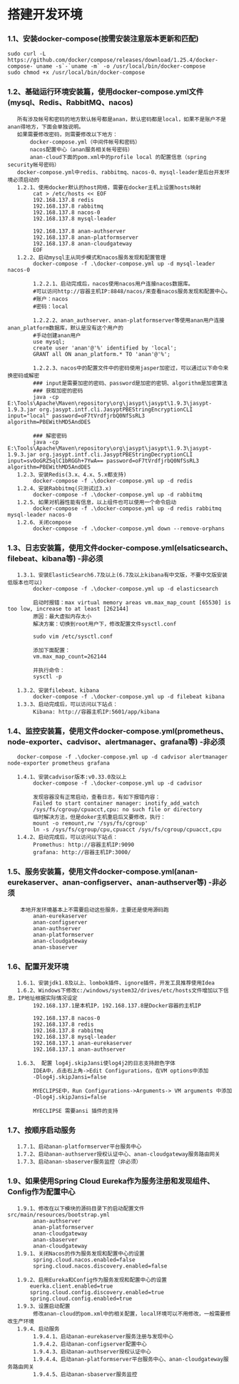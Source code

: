 # 搭建开发环境

### 1.1、安装docker-compose(按需安装注意版本更新和匹配)

    sudo curl -L https://github.com/docker/compose/releases/download/1.25.4/docker-compose-`uname -s`-`uname -m` -o /usr/local/bin/docker-compose
    sudo chmod +x /usr/local/bin/docker-compose

### 1.2、基础运行环境安装篇，使用docker-compose.yml文件(mysql、Redis、RabbitMQ、nacos)

       所有涉及帐号和密码的地方默认帐号都是anan，默认密码都是local，如果不是账户不是anan得地方，下面会单独说明。
       如果需要修改密码，则需要修改以下地方：
           docker-compose.yml（中间件帐号和密码）
           nacos配置中心（anan服务相关帐号密码）
           anan-cloud下面的pom.xml中的profile local 的配置信息（spring security帐号密码）
       docker-compose.yml中redis、rabbitmq、nacos-0、mysql-leader是后台开发环境必须启动的
       1.2.1、使用docker默认的host网络，需要在docker主机上设置hosts映射     
            cat > /etc/hosts << EOF
            192.168.137.8 redis
            192.168.137.8 rabbitmq
            192.168.137.8 nacos-0
            192.168.137.8 mysql-leader
            
            192.168.137.8 anan-authserver
            192.168.137.8 anan-platformserver
            192.168.137.8 anan-cloudgateway
            EOF
       1.2.2、启动mysql主从同步模式和nacos服务发现和配置管理
            docker-compose -f .\docker-compose.yml up -d mysql-leader nacos-0
            
            1.2.2.1、启动完成后，nacos使用nacos用户连接nacos数据库。
            #可以访问http://容器主机IP:8848/nacos/来查看nacos服务发现和配置中心。
            #账户：nacos
            #密码：local

            1.2.2.2、anan_authserver、anan-platformserver等使用anan用户连接anan_platform数据库，默认是没有这个用户的
            #手动创建anan用户
            use mysql;
            create user 'anan'@'%' identified by 'local';
            GRANT all ON anan_platform.* TO 'anan'@'%';

            1.2.2.3、nacos中的配置文件中的密码使用jasper加密过，可以通过以下命令来换密码或解密
            ### input是需要加密的密码、password是加密的密钥、algorithm是加密算法
            ### 获取加密的密码
            java -cp E:\Tools\Apache\Maven\repository\org\jasypt\jasypt\1.9.3\jasypt-1.9.3.jar org.jasypt.intf.cli.JasyptPBEStringEncryptionCLI input="local" password=oF7tVrdfjrbQ0NfSsRL3  algorithm=PBEWithMD5AndDES
            
            ### 解密密码
            java -cp E:\Tools\Apache\Maven\repository\org\jasypt\jasypt\1.9.3\jasypt-1.9.3.jar org.jasypt.intf.cli.JasyptPBEStringDecryptionCLI input=svOoGRZ5qlC1bRGGh+7YwA== password=oF7tVrdfjrbQ0NfSsRL3 algorithm=PBEWithMD5AndDES
       1.2.3、安装Redis(3.x、4.x、5.x都支持)
            docker-compose -f .\docker-compose.yml up -d redis
       1.2.4、安装Rabbitmq(只测试过3.x)
            docker-compose -f .\docker-compose.yml up -d rabbitmq
       1.2.5、如果对机器性能有信息，以上组件也可以使用一个命令启动
            docker-compose -f .\docker-compose.yml up -d redis rabbitmq mysql-leader nacos-0
       1.2.6、关闭compose
            docker-compose -f .\docker-compose.yml down --remove-orphans

### 1.3、日志安装篇，使用文件docker-compose.yml(elsaticsearch、filebeat、kibana等) -非必须

       1.3.1、安装ElasticSearch6.7及以上(6.7及以上kibana有中文版，不要中文版安装低版本也可以)
            docker-compose -f .\docker-compose.yml up -d elasticsearch
            
            启动时报错：max virtual memory areas vm.max_map_count [65530] is too low, increase to at least [262144] 
            原因：最大虚拟内存太小 
            解决方案：切换到root用户下，修改配置文件sysctl.conf
             
            sudo vim /etc/sysctl.conf
             
            添加下面配置： 
            vm.max_map_count=262144
             
            并执行命令： 
            sysctl -p
            
       1.3.2、安装filebeat、kibana
            docker-compose -f .\docker-compose.yml up -d filebeat kibana    
       1.3.3、启动完成后，可以访问以下站点：
            Kibana: http://容器主机IP:5601/app/kibana

### 1.4、监控安装篇，使用文件docker-compose.yml(prometheus、node-exporter、cadvisor、alertmanager、grafana等) -非必须

       docker-compose -f .\docker-compose.yml up -d cadvisor alertmanager node-exporter prometheus grafana
       
       1.4.1、安装cadvisor版本:v0.33.0及以上
            docker-compose -f .\docker-compose.yml up -d cadvisor
       
            发现容器没有正常启动，查看日志，有如下报错内容：    
            Failed to start container manager: inotify_add_watch 
            /sys/fs/cgroup/cpuacct,cpu: no such file or directory
            临时解决方法，但是doker主机重启后又要修改，执行：
            mount -o remount,rw '/sys/fs/cgroup'
            ln -s /sys/fs/cgroup/cpu,cpuacct /sys/fs/cgroup/cpuacct,cpu
       1.4.2、启动完成后，可以访问以下站点：
            Promethus: http://容器主机IP:9090
            grafana: http://容器主机IP:3000/

### 1.5、服务安装篇，使用文件docker-compose.yml(anan-eurekaserver、anan-configserver、anan-authserver等) -非必须

        本地开发环境基本上不需要启动这些服务，主要还是使用源码跑
            anan-eurekaserver
            anan-configserver
            anan-authserver
            anan-platformserver
            anan-cloudgateway
            anan-sbaserver

### 1.6、配置开发环境

       1.6.1、安装jdk1.8及以上、lombok插件、ignore插件，开发工具推荐使用Idea
       1.6.2、Windows下修改c:/windows/system32/drives/etc/hosts文件增加以下信息，IP地址根据实际情况设定
            192.168.137.1是本机IP，192.168.137.8是Docker容器的主机IP

            192.168.137.8 nacos-0
            192.168.137.8 redis
            192.168.137.8 rabbitmq
            192.168.137.8 mysql-leader
            192.168.137.1 anan-eurekaserver
            192.168.137.1 anan-authserver
            
       1.6.3、 配置 log4j.skipJansi使log4j2的日志支持颜色字体
            IDEA中，点击右上角->Edit Configurations，在VM options中添加
            -Dlog4j.skipJansi=false
            
            MYECLIPSE中，Run Configurations->Arguments-> VM arguments 中添加
            -Dlog4j.skipJansi=false
            
            MYECLIPSE 需要ansi 插件的支持

### 1.7、按顺序启动服务

       1.7.1、启动anan-platformserver平台服务中心
       1.7.2、启动anan-authserver授权认证中心、anan-cloudgateway服务路由网关
       1.7.3、启动anan-sbaserver服务监控（非必须）

### 1.9、如果使用Spring Cloud Eureka作为服务注册和发现组件、Config作为配置中心

       1.9.1、修改在以下模块的源码目录下的启动配置文件src/main/resources/bootstrap.yml
            anan-authserver
            anan-platformserver
            anan-cloudgateway
            anan-sbaserver
            anan-cloudgateway
       1.9.1、关闭Nacos的作为服务发现和配置中心的设置
            spring.cloud.nacos.enabled=false
            spring.cloud.nacos.discovery.enabled=false
        
       1.9.2、启用Eureka和Config作为服务发现和配置中心的设置
           euerka.client.enabled=true
           spring.cloud.config.discovery.enabled=true
           spring.cloud.config.enabled=true
       1.9.3、设置启动配置
            修改anan-cloud的pom.xml中的相关配置，local环境可以不用修改，一般需要修改生产环境
       1.9.4、启动服务 
            1.9.4.1、启动anan-eurekaserver服务注册与发现中心
            1.9.4.2、启动anan-configserver配置中心
            1.9.4.3、启动anan-authserver授权认证中心
            1.9.4.4、启动anan-platformserver平台服务中心、anan-cloudgateway服务路由网关
            1.9.4.5、启动anan-sbaserver服务监控
